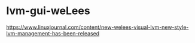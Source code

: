 # lvm-gui-weLees
https://www.linuxjournal.com/content/new-welees-visual-lvm-new-style-lvm-management-has-been-released
